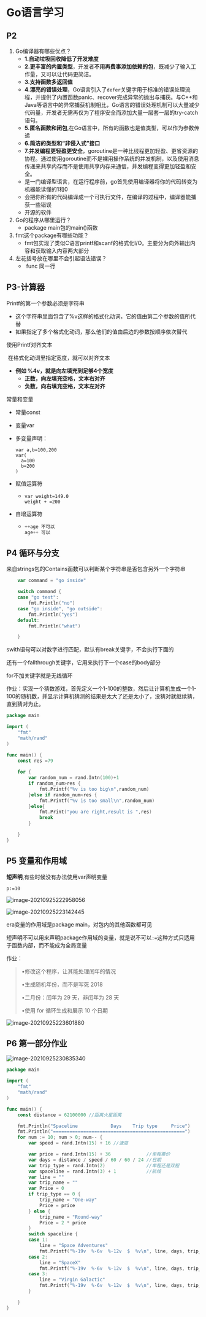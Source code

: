 # Go语言学习

## P2

1. Go编译器有哪些优点？
   - **1.自动垃圾回收降低了开发难度**
   - **2.更丰富的内置类型**，开发者**不用再费事添加依赖的包**，既减少了输入工作量，又可以让代码更简洁。
   - **3.支持函数多返回值**
   - **4.漂亮的错误处理**，Go语言引入了`defer`关键字用于标准的错误处理流程，并提供了内置函数panic、recover完成异常的抛出与捕获。与C++和Java等语言中的异常捕获机制相比，Go语言的错误处理机制可以大量减少代码量，开发者无需再仅为了程序安全而添加大量一层套一层的try-catch语句。
   - **5.匿名函数和闭包**,在Go语言中，所有的函数也是值类型，可以作为参数传递
   - **6.简洁的类型和“非侵入式”接口**
   - **7.并发编程更轻盈更安全**，goroutine是一种比线程更加轻盈、更省资源的协程。通过使用goroutine而不是裸用操作系统的并发机制，以及使用消息传递来共享内存而不是使用共享内存来通信，并发编程变得更加轻盈和安全。
   - 是一门编译型语言，在运行程序前，go首先使用编译器将你的代码转变为机器能读懂的1和0
   - 会把你所有的代码编译成一个可执行文件，在编译的过程中，编译器能捕获一些错误
   - 开源的软件
2. Go的程序从哪里运行？
   - package main包的main()函数
3. fmt这个package有哪些功能？
   - fmt包实现了类似C语言printf和scanf的格式化I/O。主要分为向外输出内容和获取输入内容两大部分
4. 左花括号放在哪里不会引起语法错误？
   - ​	func 同一行

## P3-计算器

Printf的第一个参数必须是字符串

- 这个字符串里面包含了%v这样的格式化动词，它的值由第二个参数的值所代替
- 如果指定了多个格式化动词，那么他们的值由后边的参数按顺序依次替代

使用Printf对齐文本

​	在格式化动词里指定宽度，就可以对齐文本

- **例如 %4v，就是向左填充到足够4个宽度**
  - **正数，向左填充空格，文本右对齐**
  - **负数，向右填充空格，文本左对齐**

常量和变量

- 常量const

- 变量var

- 多变量声明：

  ```
  var a,b=100,200
  var(
  	a=100
  	b=200
  )
  ```

- 赋值运算符

  - ```
    var weight=149.0
    weight + =200
    ```

- 自增运算符
  - ```go
    ++age 不可以
    age++ 可以
    ```

    

## P4  循环与分支

来自strings包的Contains函数可以判断某个字符串是否包含另外一个字符串



```go
	var command = "go inside"

	switch command {
	case "go test":
		fmt.Println("no")
	case "go inside", "go outside":
		fmt.Println("yes")
	default:
		fmt.Println("what")

	}
```

swith语句可以对数字进行匹配，默认有break关键字，不会执行下面的

还有一个fallthrough关键字，它用来执行下一个case的body部分

for不加关键字就是无线循环



作业：实现一个猜数游戏，首先定义一个1-100的整数，然后让计算机生成一个1-100的随机数，并显示计算机猜测的结果是太大了还是太小了，没猜对就继续猜，直到猜对为止。

```go
package main

import (
	"fmt"
	"math/rand"
)

func main() {
	const res =79
	
	for {
		var random_num = rand.Intn(100)+1
		if random_num>res {
			fmt.Printf("%v is too big\n",random_num)
		}else if random_num<res {
			fmt.Printf("%v is too small\n",random_num)
		}else{
			fmt.Print("you are right,result is ",res)
			break
		}

	}
}
```

## P5 变量和作用域

**短声明**,有些时候没有办法使用var声明变量

```
p:=10
```

![image-20210925222958056](C:\Users\nature\AppData\Roaming\Typora\typora-user-images\image-20210925222958056.png)

![image-20210925223142445](C:\Users\nature\AppData\Roaming\Typora\typora-user-images\image-20210925223142445.png)

era变量的作用域是package main，对包内的其他函数都可见

短声明不可以用来声明package作用域的变量，就是说不可以`:=`这种方式只适用于函数内部，而不能成为全局变量

作业：

> •修改这个程序，让其能处理闰年的情况
>
> •生成随机年份，而不是写死 2018
>
> •二月份：闰年为 29 天，非闰年为 28 天
>
> •使用 for 循环生成和展示 10 个日期

![image-20210925223601880](C:\Users\nature\AppData\Roaming\Typora\typora-user-images\image-20210925223601880.png)

## P6 第一部分作业

![image-20210925230835340](C:\Users\nature\AppData\Roaming\Typora\typora-user-images\image-20210925230835340.png)

```go
package main

import (
	"fmt"
	"math/rand"
)

func main() {
	const distance = 62100000 //距离火星距离

	fmt.Println("Spaceline            Days    Trip type     Price")
	fmt.Println("================================================")
	for num := 10; num > 0; num-- {
		var speed = rand.Intn(15) + 16 //速度

		var price = rand.Intn(15) + 36             //单程票价
		var days = distance / speed / 60 / 60 / 24 //日期
		var trip_type = rand.Intn(2)               //单程还是双程
		var spaceline = rand.Intn(3) + 1           //航线
		var line = ""
		var trip_name = ""
		var Price = 0
		if trip_type == 0 {
			trip_name = "One-way"
			Price = price
		} else {
			trip_name = "Round-way"
			Price = 2 * price
		}
		switch spaceline {
		case 1:
			line = "Space Adventures"
			fmt.Printf("%-19v  %-6v  %-12v  $  %v\n", line, days, trip_name, Price)
		case 2:
			line = "SpaceX"
			fmt.Printf("%-19v  %-6v  %-12v  $  %v\n", line, days, trip_name, Price)
		case 3:
			line = "Virgin Galactic"
			fmt.Printf("%-19v  %-6v  %-12v  $  %v\n", line, days, trip_name, Price)
		}

	}
}
```

